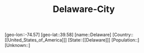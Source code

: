 ﻿---
title: "Delaware-City"
location: [39.58,-74.57]
type: City
tags:
- geo/City


SpocWebEntityId: 29737
isDeleted: false
confidential: public

---
[geo-lon::-74.57]
[geo-lat::39.58]
[name::Delaware]
[Country::[[United_States_of_America]]]
[State::[[Delaware]]]
[Population::]
[Unknown::]

